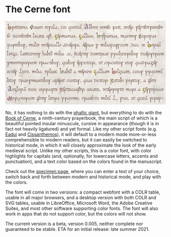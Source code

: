 # The Cerne font

![Sample of Cerne Font](images/Cerne-prose-sample.jpg)

No, it has nothing to do with the
[phallic giant](https://en.wikipedia.org/wiki/Cerne_Abbas_Giant),
but everything to do with the
[Book of Cerne](https://en.wikipedia.org/wiki/Book_of_Cerne),
a ninth-century prayerbook, the main script of which is a beautiful pointed insular minuscule,
cursive in appearance (though it is in fact not heavily ligatured) and yet formal.
Like my other script fonts (e.g.
[Eadui](https://github.com/psb1558/Eadui-Font) and
[Cissanthemos](https://github.com/psb1558/Cissanthemos-font)),
it will default to a modern mode more-or-less comprehensible to modern readers, but it can easily be switched to historical mode, in which it will
closely approximate the look of the early medieval script.
Unlike my other scripts, this is a color font, with color highlights for capitals (and, optionally,
for lowercase letters, accents and punctuation),
and a text color based on the colors found in the manuscript.

Check out the [specimen page](https://psb1558.github.io/Cerne-font/), where you
can enter a text of your choice, switch back and forth between modern and
historical mode, and play with the colors.

The font will come in two versions: a compact webfont with a COLR table, usable
in all major browsers, and a desktop version with both COLR and SVG tables,
usable in LibreOffice, Microsoft Word, the Adobe Creative Suites, and most
other software supporting color fonts. The font will also work in apps that do
not support color, but the colors will not show.

The current version is a beta, version 0.005, neither complete nor guaranteed
to be stable. ETA for an initial release: late summer 2021.
